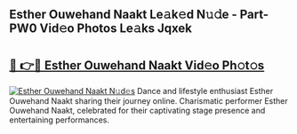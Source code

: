 ## Esther Ouwehand Naakt Le𝚊k𝚎d N𝚞𝚍e - Part-PW0 Vid𝚎o Photos Le𝚊ks Jqxek

# <h2><a href="http://fb66o6w.evod.top/?m=Esther+Ouwehand+Naakt">🔗 👉🔴 Esther Ouwehand Naakt Vid𝚎o Ph𝚘t𝚘s</a></h2>

[![Esther Ouwehand Naakt N𝚞d𝚎s](https://i.imgur.com/8V9OHl7.gif)](http://fb66o6w.evod.top/?m=Esther+Ouwehand+Naakt)
Dance and lifestyle enthusiast Esther Ouwehand Naakt sharing their journey online. Charismatic performer Esther Ouwehand Naakt, celebrated for their captivating stage presence and entertaining performances. 
